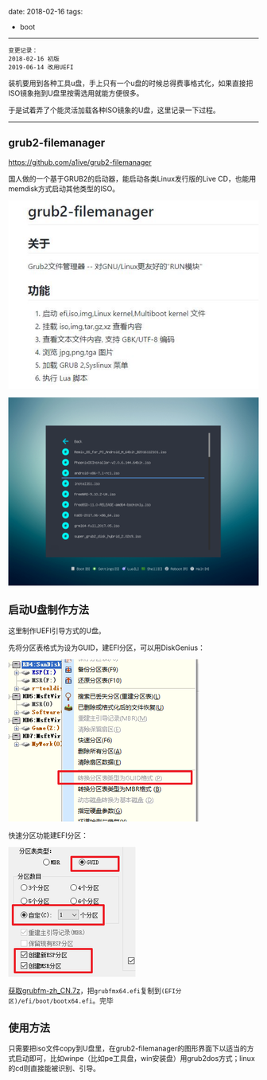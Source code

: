 date: 2018-02-16
tags: 

- boot
---

```
变更记录：
2018-02-16 初版
2019-06-14 改用UEFI
```

装机要用到各种工具u盘，手上只有一个u盘的时候总得费事格式化，如果直接把ISO镜象拖到U盘里按需选用就能方便很多。

于是试着弄了个能灵活加载各种ISO镜象的U盘，这里记录一下过程。

<!--more-->

---

## grub2-filemanager

https://github.com/a1ive/grub2-filemanager

国人做的一个基于GRUB2的启动器，能启动各类Linux发行版的Live CD，也能用memdisk方式启动其他类型的ISO。

![grub2filem](_assets/制作一个能从各种ISO镜象启动的U盘/grub2filem.jpg)

![grub2filem2](_assets/制作一个能从各种ISO镜象启动的U盘/grub2filem2.png)

## 启动U盘制作方法

这里制作UEFI引导方式的U盘。

先将分区表格式为设为GUID，建EFI分区，可以用DiskGenius：

![1560447568154](_assets/制作一个能从各种ISO镜象启动的U盘/1560447568154.png)

快速分区功能建EFI分区：

![1560447642813](_assets/制作一个能从各种ISO镜象启动的U盘/1560447642813.png)

[获取grubfm-zh_CN.7z](https://github.com/a1ive/grub2-filemanager/releases)，把`grubfmx64.efi`复制到`(EFI分区)/efi/boot/bootx64.efi`。完毕

## 使用方法

只需要把iso文件copy到U盘里，在grub2-filemanager的图形界面下以适当的方式启动即可，比如winpe（比如pe工具盘，win安装盘）用grub2dos方式；linux的cd则直接能被识别、引导。
